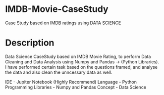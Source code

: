 # IMDB-Movie-CaseStudy
Case Study based on IMDB ratings using DATA SCIENCE 

# Description

Data Science CaseStudy based on IMDB Movie Rating, to perform Data Cleaning and Data Analysis using Numpy and Pandas -> (Python Libraries).
I have performed certain task based on the questions framed, and analyse the data and also clean the unncessary data as well.

IDE - Jupiter Notebook (Highly Recommend)
Language - Python Programming
Libraries - Numpy and Pandas
Concept - Data Science
